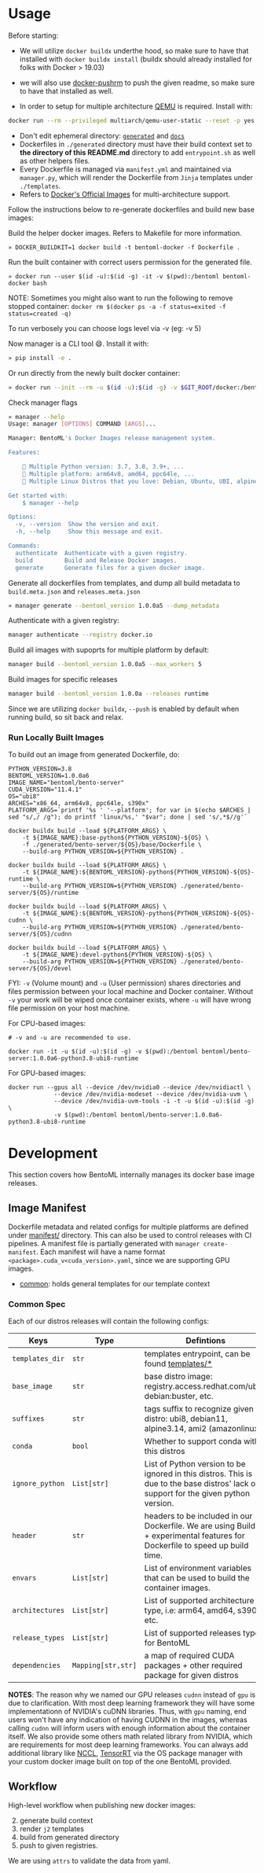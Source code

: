 # Usage

Before starting:

* We will utilize `docker buildx` underthe hood, so make sure to have that installed with `docker buildx install` (buildx should already installed for folks with Docker > 19.03)

* we will also use [docker-pushrm](https://github.com/christian-korneck/docker-pushrm) to push the given readme, so make sure to have that installed as well.

* In order to setup for multiple architecture [QEMU](https://github.com/multiarch/qemu-user-static) is required. Install with:
```bash
docker run --rm --privileged multiarch/qemu-user-static --reset -p yes
```

* Don't edit ephemeral directory: [`generated`](./generated) and [`docs`](./docs)
* Dockerfiles in `./generated` directory must have their build context set to **the directory of this README.md** directory to  add `entrypoint.sh` as well as other helpers files. 
* Every Dockerfile is managed via `manifest.yml` and maintained via `manager.py`, which will render the Dockerfile from `Jinja` templates under `./templates`.
* Refers to [Docker's Official Images](https://github.com/docker-library/official-images) for multi-architecture support.

Follow the instructions below to re-generate dockerfiles and build new base images:


Build the helper docker images. Refers to Makefile for more information.
```shell
» DOCKER_BUILDKIT=1 docker build -t bentoml-docker -f Dockerfile .
```

Run the built container with correct users permission for the generated file.
```shell
» docker run --user $(id -u):$(id -g) -it -v $(pwd):/bentoml bentoml-docker bash 
```

NOTE: Sometimes you might also want to run the following to remove stopped container:
`docker rm $(docker ps -a -f status=exited -f status=created -q)`

To run verbosely you can choose logs level via -v <loglevel> (eg: -v 5)

Now manager is a CLI tool :smile:. Install it with:
```bash
» pip install -e .
```
Or run directly from the newly built docker container:
```bash
» docker run --init --rm -u $(id -u):$(id -g) -v $GIT_ROOT/docker:/bentoml bentoml-docker manager $@
```

Check manager flags
```bash
» manager --help
Usage: manager [OPTIONS] COMMAND [ARGS]...

Manager: BentoML's Docker Images release management system.

Features:

    📝 Multiple Python version: 3.7, 3.8, 3.9+, ...
    📝 Multiple platform: arm64v8, amd64, ppc64le, ...
    📝 Multiple Linux Distros that you love: Debian, Ubuntu, UBI, alpine, ...

Get started with:
    $ manager --help

Options:
  -v, --version  Show the version and exit.
  -h, --help     Show this message and exit.

Commands:
  authenticate  Authenticate with a given registry.
  build         Build and Release Docker images.
  generate      Generate files for a given docker image.
```


Generate all dockerfiles from templates, and dump all build metadata to `build.meta.json` and `releases.meta.json`
```bash
» manager generate --bentoml_version 1.0.0a5 --dump_metadata
```

Authenticate with a given registry:
```bash
manager authenticate --registry docker.io
```

Build all images with supoprts for multiple platform by default:
```bash
manager build --bentoml_version 1.0.0a5 --max_workers 5
```

Build images for specific releases
```bash
manager build --bentoml_version 1.0.0a --releases runtime
```

Since we are utilizing `docker buildx`, `--push` is enabled by default when
running build, so sit back and relax.


### Run Locally Built Images

To build out an image from generated Dockerfile, do:

```shell
PYTHON_VERSION=3.8
BENTOML_VERSION=1.0.0a6
IMAGE_NAME="bentoml/bento-server"
CUDA_VERSION="11.4.1"
OS="ubi8"
ARCHES="x86_64, arm64v8, ppc64le, s390x"
PLATFORM_ARGS=`printf '%s ' '--platform'; for var in $(echo $ARCHES | sed "s/,/ /g"); do printf 'linux/%s,' "$var"; done | sed 's/,*$//g'`
```

```shell
docker buildx build --load ${PLATFORM_ARGS} \
    -t ${IMAGE_NAME}:base-python${PYTHON_VERSION}-${OS} \
    -f ./generated/bento-server/${OS}/base/Dockerfile \
    --build-arg PYTHON_VERSION=${PYTHON_VERSION} .
```

```shell
docker buildx build --load ${PLATFORM_ARGS} \
    -t ${IMAGE_NAME}:${BENTOML_VERSION}-python${PYTHON_VERSION}-${OS}-runtime \
    --build-arg PYTHON_VERSION=${PYTHON_VERSION} ./generated/bento-server/${OS}/runtime
```

```shell
docker buildx build --load ${PLATFORM_ARGS} \
    -t ${IMAGE_NAME}:${BENTOML_VERSION}-python${PYTHON_VERSION}-${OS}-cudnn \
    --build-arg PYTHON_VERSION=${PYTHON_VERSION} ./generated/bento-server/${OS}/cudnn
```

```shell
docker buildx build --load ${PLATFORM_ARGS} \
    -t ${IMAGE_NAME}:devel-python${PYTHON_VERSION}-${OS} \
    --build-arg PYTHON_VERSION=${PYTHON_VERSION} ./generated/bento-server/${OS}/devel
```

FYI: `-v` (Volume mount) and `-u` (User permission) shares directories and files permission between your local machine and Docker container.
Without `-v` your work will be wiped once container exists, where `-u` will have wrong file permission on your host machine.

For CPU-based images:
```shell
# -v and -u are recommended to use.

docker run -it -u $(id -u):$(id -g) -v $(pwd):/bentoml bentoml/bento-server:1.0.0a6-python3.8-ubi8-runtime
```

For GPU-based images:
```shell
docker run --gpus all --device /dev/nvidia0 --device /dev/nvidiactl \
             --device /dev/nvidia-modeset --device /dev/nvidia-uvm \
             --device /dev/nvidia-uvm-tools -i -t -u $(id -u):$(id -g) \
             -v $(pwd):/bentoml bentoml/bento-server:1.0.0a6-python3.8-ubi8-runtime
```


# Development

This section covers how BentoML internally manages its docker base image releases.

## Image Manifest

Dockerfile metadata and related configs for multiple platforms are defined under [manifest/](manifest/) directory.
This can also be used to control releases with CI pipelines. A manifest file is
partially generated with `manager create-manifest`. Each manifest will have
a name format `<package>.cuda_v<cuda_version>.yaml`, since we are supporting GPU
images.

- [common](#common-spec): holds general templates for our template context

### Common Spec

Each of our distros releases will contain the following configs:

| Keys            | Type               | Defintions                                                                                                                           |
| --------------- | ------------------ | ------------------------------------------------------------------------------------------------------------------------------------ |
| `templates_dir` | `str`              | templates entrypoint, can be found [templates/\*](./templates)                                                                       |
| `base_image`    | `str`              | base distro image: registry.access.redhat.com/ubi8, debian:buster, etc.                                                              |
| `suffixes`      | `str`              | tags suffix to recognize given distro: ubi8, debian11, alpine3.14, ami2 (amazonlinux).                                               |
| `conda`         | `bool`             | Whether to support conda with this distros                                                                                           |
| `ignore_python` | `List[str]`        | List of Python version to be ignored in this distros. This is due to the base distros' lack of support for the given python version. |
| `header`        | `str`              | headers to be included in our Dockerfile. We are using BuildKit + experimental features for Dockerfile to speed up build time.       |
| `envars`        | `List[str]`        | List of environment variables that can be used to build the container images.                                                        |
| `architectures` | `List[str]`        | List of supported architecture type, i.e: arm64, amd64, s390x, etc.                                                                  |
| `release_types` | `List[str]`        | List of supported releases type for BentoML                                                                                          |
| `dependencies`  | `Mapping[str,str]` | a map of required CUDA packages + other required package for given distros                                                           |

**NOTES**: The reason why we named our GPU releases `cudnn` instead of `gpu` is due to clarification. With most deep learning framework
they will have some implementationn of NVIDIA's cuDNN libraries. Thus, with `gpu` naming, end users won't have any indication
of having CUDNN in the images, whereas calling `cudnn` will inform users with enough information about the container itself. We also
provide some others math related library from NVIDIA, which are requirements for most deep learning frameworks. You can always add
additional library like [NCCL](https://developer.nvidia.com/nccl), [TensorRT](https://developer.nvidia.com/tensorrt) via the OS package 
manager with your custom docker image built on top of the one BentoML provided.

## Workflow

High-level workflow when publishing new docker images:

2) generate build context
3) render `j2` templates
4) build from generated directory
5) push to given registries.

We are using `attrs` to validate the data from yaml.
